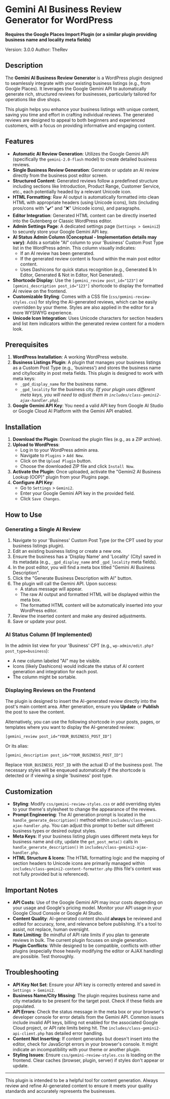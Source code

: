 # Gemini AI Business Review Generator for WordPress

**Requires the Google Places Import Plugin (or a similar plugin providing business name and locality meta fields)**

Version: 3.0.0
Author: TheRev

## Description

The **Gemini AI Business Review Generator** is a WordPress plugin designed to seamlessly integrate with your existing business listings (e.g., from Google Places). It leverages the Google Gemini API to automatically generate rich, structured reviews for businesses, particularly tailored for operations like dive shops.

This plugin helps you enhance your business listings with unique content, saving you time and effort in crafting individual reviews. The generated reviews are designed to appeal to both beginners and experienced customers, with a focus on providing informative and engaging content.

## Features

*   **Automatic AI Review Generation**: Utilizes the Google Gemini API (specifically the `gemini-2.0-flash` model) to create detailed business reviews.
*   **Single Business Review Generation**: Generate or update an AI review directly from the business post editor screen.
*   **Structured Content**: Generated reviews follow a predefined structure including sections like Introduction, Product Range, Customer Service, etc., each potentially headed by a relevant Unicode icon.
*   **HTML Formatting**: Raw AI output is automatically formatted into clean HTML with appropriate headers (using Unicode icons), lists (including pros/cons with "✔️" and "❌" Unicode icons), and paragraphs.
*   **Editor Integration**: Generated HTML content can be directly inserted into the Gutenberg or Classic WordPress editor.
*   **Admin Settings Page**: A dedicated settings page (`Settings > Gemini2`) to securely store your Google Gemini API key.
*   **AI Status Admin Column (Conceptual - Implementation details may vary)**: Adds a sortable "AI" column to your 'Business' Custom Post Type list in the WordPress admin. This column visually indicates:
    *   If an AI review has been generated.
    *   If the generated review content is found within the main post editor content.
    *   Uses Dashicons for quick status recognition (e.g., Generated & In Editor, Generated & Not in Editor, Not Generated).
*   **Shortcode Display**: Use the `[gemini_review post_id="123"]` or `[gemini_description post_id="123"]` shortcode to display the formatted AI review on the frontend.
*   **Customizable Styling**: Comes with a CSS file (`css/gemini-review-styles.css`) for styling the AI-generated reviews, which can be easily overridden by your theme. Styles are also applied in the editor for a more WYSIWYG experience.
*   **Unicode Icon Integration**: Uses Unicode characters for section headers and list item indicators within the generated review content for a modern look.

## Prerequisites

1.  **WordPress Installation**: A working WordPress website.
2.  **Business Listings Plugin**: A plugin that manages your business listings as a Custom Post Type (e.g., 'business') and stores the business name and city/locality in post meta fields. This plugin is designed to work with meta keys:
    *   `_gpd_display_name` for the business name.
    *   `_gpd_locality` for the business city.
    *(If your plugin uses different meta keys, you will need to adjust them in `includes/class-gemini2-ajax-handler.php`)*.
3.  **Google Gemini API Key**: You need a valid API key from Google AI Studio or Google Cloud AI Platform with the Gemini API enabled.

## Installation

1.  **Download the Plugin**: Download the plugin files (e.g., as a ZIP archive).
2.  **Upload to WordPress**:
    *   Log in to your WordPress admin area.
    *   Navigate to `Plugins` > `Add New`.
    *   Click on the `Upload Plugin` button.
    *   Choose the downloaded ZIP file and click `Install Now`.
3.  **Activate the Plugin**: Once uploaded, activate the "Gemini2 AI Business Lookup (OOP)" plugin from your Plugins page.
4.  **Configure API Key**:
    *   Go to `Settings` > `Gemini2`.
    *   Enter your Google Gemini API key in the provided field.
    *   Click `Save Changes`.

## How to Use

### Generating a Single AI Review

1.  Navigate to your 'Business' Custom Post Type (or the CPT used by your business listings plugin).
2.  Edit an existing business listing or create a new one.
3.  Ensure the business has a 'Display Name' and 'Locality' (City) saved in its metadata (e.g., `_gpd_display_name` and `_gpd_locality` meta fields).
4.  In the post editor, you will find a meta box titled "Gemini AI Business Description".
5.  Click the "Generate Business Description with AI" button.
6.  The plugin will call the Gemini API. Upon success:
    *   A status message will appear.
    *   The raw AI output and formatted HTML will be displayed within the meta box.
    *   The formatted HTML content will be automatically inserted into your WordPress editor.
7.  Review the inserted content and make any desired adjustments.
8.  Save or update your post.

### AI Status Column (If Implemented)

In the admin list view for your 'Business' CPT (e.g., `wp-admin/edit.php?post_type=business`):

*   A new column labeled "AI" may be visible.
*   Icons (likely Dashicons) would indicate the status of AI content generation and integration for each post.
*   The column might be sortable.

### Displaying Reviews on the Frontend

The plugin is designed to insert the AI-generated review directly into the post's main content area. After generation, ensure you **Update** or **Publish** the post to save the content.

Alternatively, you can use the following shortcode in your posts, pages, or templates where you want to display the AI-generated review:

`[gemini_review post_id="YOUR_BUSINESS_POST_ID"]`

Or its alias:

`[gemini_description post_id="YOUR_BUSINESS_POST_ID"]`

Replace `YOUR_BUSINESS_POST_ID` with the actual ID of the business post. The necessary styles will be enqueued automatically if the shortcode is detected or if viewing a single 'business' post type.

## Customization

*   **Styling**: Modify `css/gemini-review-styles.css` or add overriding styles to your theme's stylesheet to change the appearance of the reviews.
*   **Prompt Engineering**: The AI generation prompt is located in the `handle_generate_description()` method within `includes/class-gemini2-ajax-handler.php`. You can adjust this prompt to better suit different business types or desired output styles.
*   **Meta Keys**: If your business listing plugin uses different meta keys for business name and city, update the `get_post_meta()` calls in `handle_generate_description()` in `includes/class-gemini2-ajax-handler.php`.
*   **HTML Structure & Icons**: The HTML formatting logic and the mapping of section headers to Unicode icons are primarily managed within `includes/class-gemini2-content-formatter.php` (this file's content was not fully provided but is referenced).

## Important Notes

*   **API Costs**: Use of the Google Gemini API may incur costs depending on your usage and Google's pricing model. Monitor your API usage in your Google Cloud Console or Google AI Studio.
*   **Content Quality**: AI-generated content should **always** be reviewed and edited for accuracy, tone, and relevance before publishing. It's a tool to assist, not replace, human oversight.
*   **Rate Limiting**: Be mindful of API rate limits if you plan to generate reviews in bulk. The current plugin focuses on single generation.
*   **Plugin Conflicts**: While designed to be compatible, conflicts with other plugins (especially those heavily modifying the editor or AJAX handling) are possible. Test thoroughly.

## Troubleshooting

*   **API Key Not Set**: Ensure your API key is correctly entered and saved in `Settings > Gemini2`.
*   **Business Name/City Missing**: The plugin requires business name and city metadata to be present for the target post. Check if these fields are populated.
*   **API Errors**: Check the status message in the meta box or your browser's developer console for error details from the Gemini API. Common issues include invalid API keys, billing not enabled for the associated Google Cloud project, or API rate limits being hit. The `includes/class-gemini2-api-client.php` has detailed error handling.
*   **Content Not Inserting**: If content generates but doesn't insert into the editor, check for JavaScript errors in your browser's console. It might indicate an incompatibility with your theme or another plugin.
*   **Styling Issues**: Ensure `css/gemini-review-styles.css` is loading on the frontend. Clear caches (browser, plugin, server) if styles don't appear or update.

---

This plugin is intended to be a helpful tool for content generation. Always review and refine AI-generated content to ensure it meets your quality standards and accurately represents the businesses.
